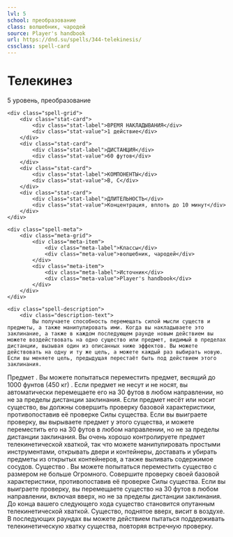 ```yaml
---
lvl: 5
school: преобразование
class: волшебник, чародей
source: Player's handbook
url: https://dnd.su/spells/344-telekinesis/
cssclass: spell-card
---
```


<div class="spell-container">
    <div class="spell-header">
        <h1 class="spell-name">Телекинез</h1>
        <div class="spell-level">5 уровень, преобразование</div>
    </div>
    
    <div class="spell-grid">
        <div class="stat-card">
            <div class="stat-label">ВРЕМЯ НАКЛАДЫВАНИЯ</div>
            <div class="stat-value">1 действие</div>
        </div>
        <div class="stat-card">
            <div class="stat-label">ДИСТАНЦИЯ</div>
            <div class="stat-value">60 футов</div>
        </div>
        <div class="stat-card">
            <div class="stat-label">КОМПОНЕНТЫ</div>
            <div class="stat-value">В, С</div>
        </div>
        <div class="stat-card">
            <div class="stat-label">ДЛИТЕЛЬНОСТЬ</div>
            <div class="stat-value">Концентрация, вплоть до 10 минут</div>
        </div>
    </div>
    
    <div class="spell-meta">
        <div class="meta-grid">
            <div class="meta-item">
                <div class="meta-label">Классы</div>
                <div class="meta-value">волшебник, чародей</div>
            </div>
            <div class="meta-item">
                <div class="meta-label">Источник</div>
                <div class="meta-value">Player's handbook</div>
            </div>
        </div>
    </div>
    
    <div class="spell-description">
        <div class="description-text">
            Вы получаете способность перемещать силой мысли существ и предметы, а также манипулировать ими. Когда вы накладываете это заклинание, а также в каждом последующем раунде новым действием вы можете воздействовать на одно существо или предмет, видимый в пределах дистанции, вызывая один из описанных ниже эффектов. Вы можете действовать на одну и ту же цель, а можете каждый раз выбирать новую. Если вы меняете цель, предыдущая перестаёт быть под действием этого заклинания.
Предмет . Вы можете попытаться переместить предмет, весящий до 1000 фунтов (450 кг) . Если предмет не несут и не носят, вы автоматически перемещаете его на 30 футов в любом направлении, но не за пределы дистанции заклинания. Если предмет несёт или носит существо, вы должны совершить проверку базовой характеристики, противопоставив её проверке Силы существа. Если вы выиграете проверку, вы вырываете предмет у этого существа, и можете переместить его на 30 футов в любом направлении, но не за пределы дистанции заклинания. Вы очень хорошо контролируете предмет телекинетической хваткой, так что можете манипулировать простыми инструментами, открывать двери и контейнеры, доставать и убирать предметы из открытых контейнеров, а также выливать содержимое сосудов.
Существо . Вы можете попытаться переместить существо с размером не больше Огромного. Совершите проверку своей базовой характеристики, противопоставив её проверке Силы существа. Если вы выиграете проверку, вы перемещаете существо на 30 футов в любом направлении, включая вверх, но не за пределы дистанции заклинания. До конца вашего следующего хода существо становится опутанным телекинетической хваткой. Существо, поднятое вверх, висит в воздухе. В последующих раундах вы можете действием пытаться поддерживать телекинетическую хватку существа, повторяя встречную проверку.
        </div>
    </div>
</div>